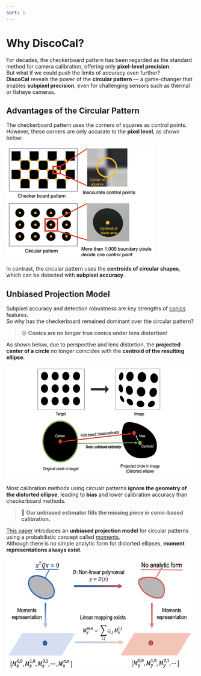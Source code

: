 ```yaml
---
sort: 1
---
```


# Why DiscoCal?

For decades, the checkerboard pattern has been regarded as the standard method for camera calibration, offering only **pixel-level precision**.  
But what if we could push the limits of accuracy even further?  
**DiscoCal** reveals the power of the **circular pattern** — a game-changer that enables **subpixel precision**, even for challenging sensors such as thermal or fisheye cameras.


## Advantages of the Circular Pattern

The checkerboard pattern uses the corners of squares as control points.  
However, these corners are only accurate to the **pixel level**, as shown below:

<img src="../figs/control_points.png" height="300">

In contrast, the circular pattern uses the **centroids of circular shapes**, which can be detected with **subpixel accuracy**.


## Unbiased Projection Model

Subpixel accuracy and detection robustness are key strengths of [conics](https://en.wikipedia.org/wiki/Conic_section) features.  
So why has the checkerboard remained dominant over the circular pattern?

> 😢 **Conics are no longer true conics under lens distortion!**

As shown below, due to perspective and lens distortion, the **projected center of a circle** no longer coincides with the **centroid of the resulting ellipse**.

<img src="../figs/overview.png" height="300">

Most calibration methods using circualr patterns **ignore the geometry of the distorted ellipse**, leading to **bias** and lower calibration accuracy than checkerboard methods.

> 📌 **Our unbiased estimator fills the missing piece in conic-based calibration.**

[This paper](https://arxiv.org/abs/2403.04583) introduces an **unbiased projection model** for circular patterns using a probabilistic concept called [moments](https://en.wikipedia.org/wiki/Moment_(mathematics)).  
Although there is no simple analytic form for distorted ellipses, **moment representations always exist**.

<img src="../figs/moments_transformation.png" height="300">